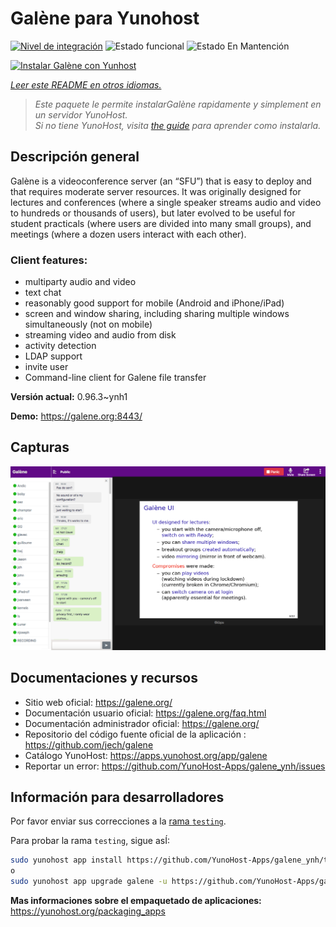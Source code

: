 <!--
Este archivo README esta generado automaticamente<https://github.com/YunoHost/apps/tree/master/tools/readme_generator>
No se debe editar a mano.
-->

# Galène para Yunohost

[![Nivel de integración](https://apps.yunohost.org/badge/integration/galene)](https://ci-apps.yunohost.org/ci/apps/galene/)
![Estado funcional](https://apps.yunohost.org/badge/state/galene)
![Estado En Mantención](https://apps.yunohost.org/badge/maintained/galene)

[![Instalar Galène con Yunhost](https://install-app.yunohost.org/install-with-yunohost.svg)](https://install-app.yunohost.org/?app=galene)

*[Leer este README en otros idiomas.](./ALL_README.md)*

> *Este paquete le permite instalarGalène rapidamente y simplement en un servidor YunoHost.*  
> *Si no tiene YunoHost, visita [the guide](https://yunohost.org/install) para aprender como instalarla.*

## Descripción general

Galène is a videoconference server (an “SFU”) that is easy to deploy and that requires moderate server resources. It was originally designed for lectures and conferences (where a single speaker streams audio and video to hundreds or thousands of users), but later evolved to be useful for student practicals (where users are divided into many small groups), and meetings (where a dozen users interact with each other).

### Client features:

- multiparty audio and video
- text chat
- reasonably good support for mobile (Android and iPhone/iPad)
- screen and window sharing, including sharing multiple windows simultaneously (not on mobile)
- streaming video and audio from disk
- activity detection
- LDAP support
- invite user
- Command-line client for Galene file transfer


**Versión actual:** 0.96.3~ynh1

**Demo:** <https://galene.org:8443/>

## Capturas

![Captura de Galène](./doc/screenshots/screenshot.png)

## Documentaciones y recursos

- Sitio web oficial: <https://galene.org/>
- Documentación usuario oficial: <https://galene.org/faq.html>
- Documentación administrador oficial: <https://galene.org/>
- Repositorio del código fuente oficial de la aplicación : <https://github.com/jech/galene>
- Catálogo YunoHost: <https://apps.yunohost.org/app/galene>
- Reportar un error: <https://github.com/YunoHost-Apps/galene_ynh/issues>

## Información para desarrolladores

Por favor enviar sus correcciones a la [rama `testing`](https://github.com/YunoHost-Apps/galene_ynh/tree/testing).

Para probar la rama `testing`, sigue asÍ:

```bash
sudo yunohost app install https://github.com/YunoHost-Apps/galene_ynh/tree/testing --debug
o
sudo yunohost app upgrade galene -u https://github.com/YunoHost-Apps/galene_ynh/tree/testing --debug
```

**Mas informaciones sobre el empaquetado de aplicaciones:** <https://yunohost.org/packaging_apps>
